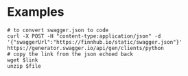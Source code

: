 # Examples

    # to convert swagger.json to code
    curl -X POST -H "content-type:application/json" -d '{"swaggerUrl":"https://finnhub.io/static/swagger.json"}' https://generator.swagger.io/api/gen/clients/python
    # copy the link from the json echoed back
    wget $link
    unzip $file

